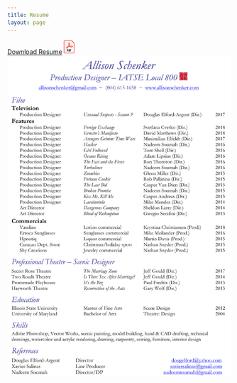 ```yaml
---
title: Resume
layout: page
---
```

<div class="resume-download">
  <a href="https://drive.google.com/file/d/1W6RHaZvYXV797w5c2mMwv95oUVLWx9sr/view" target="_blank">Download Resume<img src="/assets/images/PDF_32.png" alt="Download Resume" /></a>
</div>
<a href="https://drive.google.com/file/d/1W6RHaZvYXV797w5c2mMwv95oUVLWx9sr/view" target="_blank"><img class="resume-img" src="/assets/images/AMSFilmResume.jpg" /></a>
